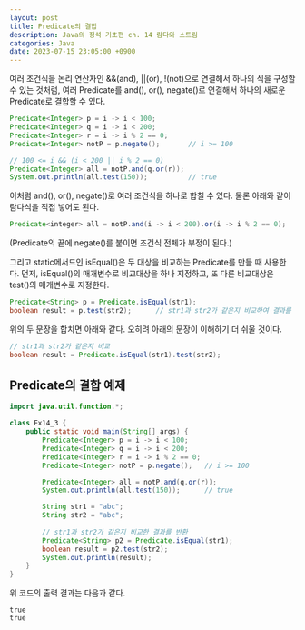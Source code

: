 ```yaml
---
layout: post
title: Predicate의 결합
description: Java의 정석 기초편 ch. 14 람다와 스트림
categories: Java
date: 2023-07-15 23:05:00 +0900
---
```

여러 조건식을 논리 연산자인 &&(and), \|\|(or), !(not)으로 연결해서 하나의 식을 구성할 수 있는 것처럼, 여러 Predicate를 and(), or(), negate()로 연결해서 하나의 새로운 Predicate로 결합할 수 있다.

```java
Predicate<Integer> p = i -> i < 100;
Predicate<Integer> q = i -> i < 200;
Predicate<Integer> r = i -> i % 2 == 0;
Predicate<Integer> notP = p.negate();       // i >= 100

// 100 <= i && (i < 200 || i % 2 == 0)
Predicate<Integer> all = notP.and(q.or(r));
System.out.println(all.test(150));          // true
```

이처럼 and(), or(), negate()로 여러 조건식을 하나로 합칠 수 있다. 물론 아래와 같이 람다식을 직접 넣어도 된다.

```java
Predicate<integer> all = notP.and(i -> i < 200).or(i -> i % 2 == 0);
```

(Predicate의 끝에 negate()를 붙이면 조건식 전체가 부정이 된다.)

그리고 static메서드인 isEqual()은 두 대상을 비교하는 Predicate를 만들 때 사용한다. 먼저, isEqual()의 매개변수로 비교대상을 하나 지정하고, 또 다른 비교대상은 test()의 매개변수로 지정한다.

```java
Predicate<String> p = Predicate.isEqual(str1);
boolean result = p.test(str2);      // str1과 str2가 같은지 비교하여 결과를 반환
```

위의 두 문장을 합치면 아래와 같다. 오히려 아래의 문장이 이해하기 더 쉬울 것이다.

```java
// str1과 str2가 같은지 비교
boolean result = Predicate.isEqual(str1).test(str2);
```


## Predicate의 결합 예제

```java
import java.util.function.*;

class Ex14_3 {
	public static void main(String[] args) {
		Predicate<Integer> p = i -> i < 100;
		Predicate<Integer> q = i -> i < 200;
		Predicate<Integer> r = i -> i % 2 == 0;
		Predicate<Integer> notP = p.negate();   // i >= 100

		Predicate<Integer> all = notP.and(q.or(r));
		System.out.println(all.test(150));      // true

		String str1 = "abc";
		String str2 = "abc";
		
		// str1과 str2가 같은지 비교한 결과를 반환 
		Predicate<String> p2 = Predicate.isEqual(str1); 
		boolean result = p2.test(str2);   
		System.out.println(result);
	}
}
```

위 코드의 출력 결과는 다음과 같다.

```
true
true
```